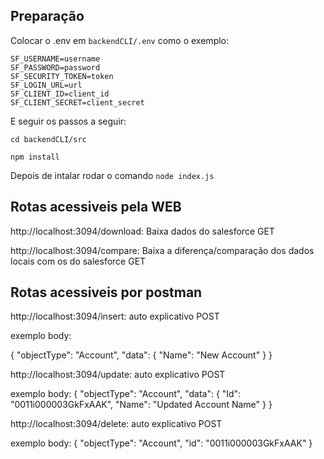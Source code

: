 ## Preparação

Colocar o .env em `backendCLI/.env` como o exemplo:

```
SF_USERNAME=username
SF_PASSWORD=password
SF_SECURITY_TOKEN=token
SF_LOGIN_URL=url
SF_CLIENT_ID=client_id
SF_CLIENT_SECRET=client_secret
```

E seguir os passos a seguir:

`cd backendCLI/src`

`npm install`

Depois de intalar rodar o comando `node index.js`

## Rotas acessiveis pela WEB

http://localhost:3094/download: Baixa dados do salesforce GET

http://localhost:3094/compare: Baixa a diferença/comparação dos dados locais com os do salesforce GET

## Rotas acessiveis por postman

http://localhost:3094/insert: auto  explicativo POST

exemplo body: 

{
  "objectType": "Account",
  "data": {
    "Name": "New Account"
  }
}


http://localhost:3094/update: auto explicativo POST

exemplo body:
{
  "objectType": "Account",
  "data": {
    "Id": "0011i000003GkFxAAK",
    "Name": "Updated Account Name"
  }
}


http://localhost:3094/delete: auto explicativo POST

exemplo body:
{
  "objectType": "Account",
  "id": "0011i000003GkFxAAK"
}
